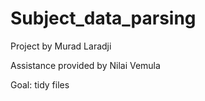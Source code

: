 # Subject_data_parsing

Project by Murad Laradji

Assistance provided by Nilai Vemula

Goal: tidy files
